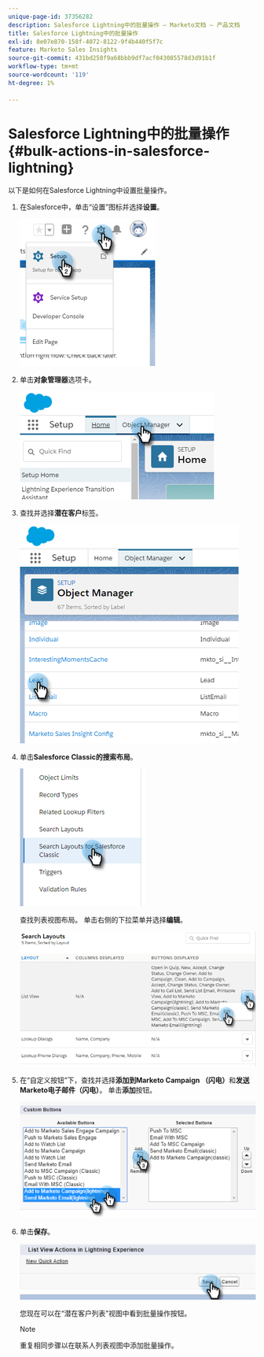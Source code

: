 ```yaml
---
unique-page-id: 37356282
description: Salesforce Lightning中的批量操作 — Marketo文档 — 产品文档
title: Salesforce Lightning中的批量操作
exl-id: 8e07e870-158f-4072-8122-9f4b440f5f7c
feature: Marketo Sales Insights
source-git-commit: 431bd258f9a68bbb9df7acf043085578d3d91b1f
workflow-type: tm+mt
source-wordcount: '119'
ht-degree: 1%

---
```


# Salesforce Lightning中的批量操作 {#bulk-actions-in-salesforce-lightning}

以下是如何在Salesforce Lightning中设置批量操作。

1. 在Salesforce中，单击“设置”图标并选择&#x200B;**设置**。

   ![](assets/bulk-actions-in-salesforce-lightning-1.png)

1. 单击&#x200B;**对象管理器**&#x200B;选项卡。

   ![](assets/bulk-actions-in-salesforce-lightning-2.png)

1. 查找并选择&#x200B;**潜在客户**&#x200B;标签。

   ![](assets/bulk-actions-in-salesforce-lightning-3.png)

1. 单击&#x200B;**Salesforce Classic的搜索布局**。

   ![](assets/bulk-actions-in-salesforce-lightning-4.png)

   查找列表视图布局。 单击右侧的下拉菜单并选择&#x200B;**编辑**。

   ![](assets/bulk-actions-in-salesforce-lightning-5.png)

1. 在“自定义按钮”下，查找并选择&#x200B;**添加到Marketo Campaign （闪电）**&#x200B;和&#x200B;**发送Marketo电子邮件（闪电）**。 单击&#x200B;**添加**&#x200B;按钮。

   ![](assets/bulk-actions-in-salesforce-lightning-6.png)

1. 单击&#x200B;**保存**。

   ![](assets/bulk-actions-in-salesforce-lightning-7.png)

   您现在可以在“潜在客户列表”视图中看到批量操作按钮。

   >[!NOTE]
   >
   >重复相同步骤以在联系人列表视图中添加批量操作。

